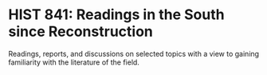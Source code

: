 # HIST 841: Readings in the South since Reconstruction

Readings, reports, and discussions on selected topics with a view to gaining familiarity with the literature of the field.